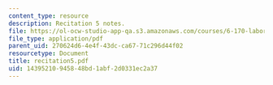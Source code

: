 ```yaml
---
content_type: resource
description: Recitation 5 notes.
file: https://ol-ocw-studio-app-qa.s3.amazonaws.com/courses/6-170-laboratory-in-software-engineering-fall-2005/14395210945848bd1abf2d0331ec2a37_recitation5.pdf
file_type: application/pdf
parent_uid: 270624d6-4e4f-43dc-ca67-71c296d44f02
resourcetype: Document
title: recitation5.pdf
uid: 14395210-9458-48bd-1abf-2d0331ec2a37
---
```


